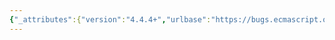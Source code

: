```yaml
---
{"_attributes":{"version":"4.4.4+","urlbase":"https://bugs.ecmascript.org/","maintainer":"dherman@mozilla.com"},"bug":{"bug_id":1893,"creation_ts":"2013-09-04 08:57:00 -0700","short_desc":"The ECMAScript specification is not licensed under a free content license","delta_ts":"2014-04-18 11:50:52 -0700","product":"Draft for 6th Edition","component":"editorial issue","version":"All","rep_platform":"All","op_sys":"All","bug_status":"RESOLVED","resolution":"WONTFIX","priority":"High","bug_severity":"major","everconfirmed":false,"reporter":"musicdenotation","assigned_to":{"uid":"allen","name":"Allen Wirfs-Brock"},"long_desc":[{"commentid":5308,"comment_count":0,"who":"musicdenotation","bug_when":"2013-09-04 08:57:34 -0700","thetext":"\"This draft document may be copied and furnished to others, and derivative works that comment on or otherwise explain it or assist in its implementation may be prepared, copied, published, and distributed, in whole or in part, without restriction of any kind, provided that the above copyright notice and this section are included on all such copies and derivative works. However, this document itself may not be modified in any way, including by removing the copyright notice or references to Ecma International, except as needed for the purpose of developing any document or deliverable produced by Ecma International.\"\n\nThis license prohibits making most kind of changes to it, which make it not a \"free cultural works\" [1] license, and therefore it can't be mirrored at MDN, Wikisource, or other free content libraries. Now we and JavaScript are in a world of free and open source software [2], the existing state of affairs must be changed. Ecma International may be worrying about the integrity of the standard, however there are three alternatives:\n    1. They can permit making changes to it as long as the modified versions are not distributed as the official standards;\n    2. They can use trademark and set a policy restricting the use of their name and standard names;\n    3. They may ignore the issue altogether. Why worry about it? JavaScript is supposed to be open source.\n\nIn short, the ECMAScript official specification should be distributed under either the Creative Commons [3] Attribution license version 2.5 or the Open Web Foundation [4] License Agreement version 1.0.\n\nPart of the free culture and free software movements.\n\n\n[1]: http://freedomdefined.org/\n[2]: http://www.fsf.org/\n[3]: http://creativecommons.org/\n[4]: http://www.openwebfoundation.org/"},{"commentid":7816,"comment_count":1,"who":{"uid":"allen","name":"Allen Wirfs-Brock"},"bug_when":"2014-04-18 11:50:52 -0700","thetext":"This is an issue for Ecma International management and its General Assembly.\n\nYou should take it up with them.\n\nAlso see http://www.ecma-international.org/memento/Ecma%20copyright%20FAQ.htm"}]}}
---
```

